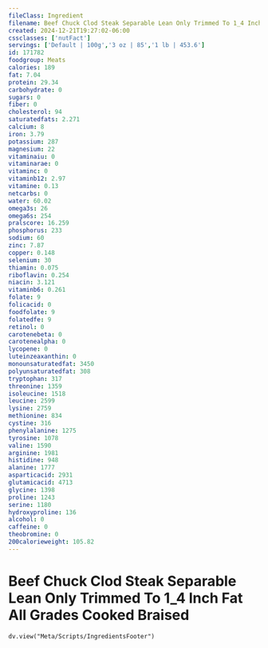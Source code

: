 ```yaml
---
fileClass: Ingredient
filename: Beef Chuck Clod Steak Separable Lean Only Trimmed To 1_4 Inch Fat All Grades Cooked Braised
created: 2024-12-21T19:27:02-06:00
cssclasses: ['nutFact']
servings: ['Default | 100g','3 oz | 85','1 lb | 453.6']
id: 171782
foodgroup: Meats
calories: 189
fat: 7.04
protein: 29.34
carbohydrate: 0
sugars: 0
fiber: 0
cholesterol: 94
saturatedfats: 2.271
calcium: 8
iron: 3.79
potassium: 287
magnesium: 22
vitaminaiu: 0
vitaminarae: 0
vitaminc: 0
vitaminb12: 2.97
vitamine: 0.13
netcarbs: 0
water: 60.02
omega3s: 26
omega6s: 254
pralscore: 16.259
phosphorus: 233
sodium: 60
zinc: 7.87
copper: 0.148
selenium: 30
thiamin: 0.075
riboflavin: 0.254
niacin: 3.121
vitaminb6: 0.261
folate: 9
folicacid: 0
foodfolate: 9
folatedfe: 9
retinol: 0
carotenebeta: 0
carotenealpha: 0
lycopene: 0
luteinzeaxanthin: 0
monounsaturatedfat: 3450
polyunsaturatedfat: 308
tryptophan: 317
threonine: 1359
isoleucine: 1518
leucine: 2599
lysine: 2759
methionine: 834
cystine: 316
phenylalanine: 1275
tyrosine: 1078
valine: 1590
arginine: 1981
histidine: 948
alanine: 1777
asparticacid: 2931
glutamicacid: 4713
glycine: 1398
proline: 1243
serine: 1180
hydroxyproline: 136
alcohol: 0
caffeine: 0
theobromine: 0
200calorieweight: 105.82
---
```


# Beef Chuck Clod Steak Separable Lean Only Trimmed To 1_4 Inch Fat All Grades Cooked Braised

```dataviewjs
dv.view("Meta/Scripts/IngredientsFooter")
```